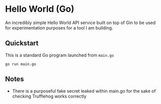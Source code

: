 # Hello World (Go)

An incredibly simple Hello World API service built on top of Gin to be used for experimentation purposes for a tool I am building.

## Quickstart

This is a standard Go program launched from `main.go`

```
go run main.go
```

## Notes

* There is a purposeful fake secret leaked within main.go for the sake of checking Trufflehog works correctly